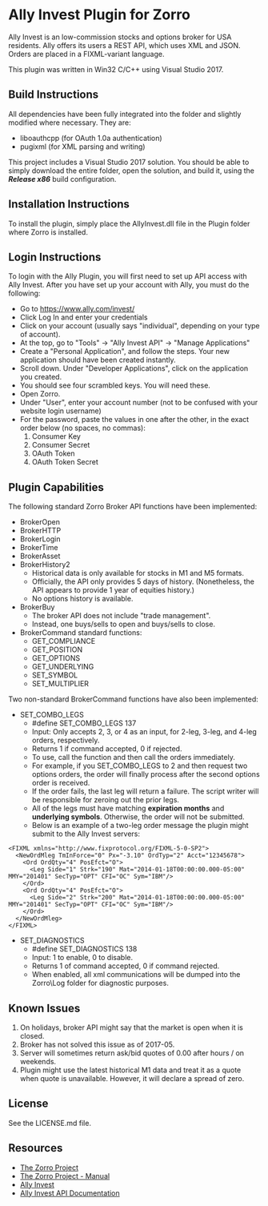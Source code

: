 # Ally Invest Plugin for Zorro

Ally Invest is an low-commission stocks and options broker for USA residents.  Ally offers its users a REST API, which uses XML and JSON.  Orders are placed in a FIXML-variant language.

This plugin was written in Win32 C/C++ using Visual Studio 2017.

## Build Instructions

All dependencies have been fully integrated into the folder and slightly modified where necessary. They are:

* liboauthcpp (for OAuth 1.0a authentication)
* pugixml (for XML parsing and writing)

This project includes a Visual Studio 2017 solution.  You should be able to simply download the entire folder, open the solution, and build it, using the _**Release x86**_ build configuration.

## Installation Instructions

To install the plugin, simply place the AllyInvest.dll file in the Plugin folder where Zorro is installed.

## Login Instructions

To login with the Ally Plugin, you will first need to set up API access with Ally Invest. After you have set up your account with Ally, you must do the following:

* Go to https://www.ally.com/invest/
* Click Log In and enter your credentials
* Click on your account (usually says "individual", depending on your type of account).
* At the top, go to "Tools" -> "Ally Invest API" -> "Manage Applications"
* Create a "Personal Application", and follow the steps. Your new application should have been created instantly.
* Scroll down. Under "Developer Applications", click on the application you created.
* You should see four scrambled keys.  You will need these.
* Open Zorro.  
* Under "User", enter your account number (not to be confused with your website login username)
* For the password, paste the values in one after the other, in the exact order below (no spaces, no commas):
  1. Consumer Key
  2. Consumer Secret
  3. OAuth Token
  4. OAuth Token Secret

## Plugin Capabilities

The following standard Zorro Broker API functions have been implemented:

* BrokerOpen
* BrokerHTTP
* BrokerLogin
* BrokerTime
* BrokerAsset
* BrokerHistory2
  * Historical data is only available for stocks in M1 and M5 formats.
  * Officially, the API only provides 5 days of history. (Nonetheless, the API appears to provide 1 year of equities history.)
  * No options history is available.
* BrokerBuy
  * The broker API does not include "trade management".
  * Instead, one buys/sells to open and buys/sells to close.
* BrokerCommand standard functions:
  * GET\_COMPLIANCE
  * GET\_POSITION
  * GET\_OPTIONS
  * GET\_UNDERLYING
  * SET\_SYMBOL
  * SET\_MULTIPLIER

Two non-standard BrokerCommand functions have also been implemented:
* SET\_COMBO\_LEGS
  * #define SET_COMBO_LEGS 137
  * Input: Only accepts 2, 3, or 4 as an input, for 2-leg, 3-leg, and 4-leg orders, respectively.
  * Returns 1 if command accepted, 0 if rejected.
  * To use, call the function and then call the orders immediately.
  * For example, if you SET_COMBO_LEGS to 2 and then request two options orders, the order will finally process after the second options order is received.
  * If the order fails, the last leg will return a failure.  The script writer will be responsible for zeroing out the prior legs.
  * All of the legs must have matching **expiration months** and **underlying symbols**.  Otherwise, the order will not be submitted.
  * Below is an example of a two-leg order message the plugin might submit to the Ally Invest servers:
```
<FIXML xmlns="http://www.fixprotocol.org/FIXML-5-0-SP2">
  <NewOrdMleg TmInForce="0" Px="-3.10" OrdTyp="2" Acct="12345678">
    <Ord OrdQty="4" PosEfct="O">
      <Leg Side="1" Strk="190" Mat="2014-01-18T00:00:00.000-05:00" MMY="201401" SecTyp="OPT" CFI="OC" Sym="IBM"/>
    </Ord>
    <Ord OrdQty="4" PosEfct="O">
      <Leg Side="2" Strk="200" Mat="2014-01-18T00:00:00.000-05:00" MMY="201401" SecTyp="OPT" CFI="OC" Sym="IBM"/>
    </Ord>
  </NewOrdMleg>
</FIXML>
```
* SET\_DIAGNOSTICS
  * #define SET\_DIAGNOSTICS 138
  * Input: 1 to enable, 0 to disable.
  * Returns 1 of command accepted, 0 if command rejected.
  * When enabled, all xml communications will be dumped into the Zorro\Log folder for diagnostic purposes.

## Known Issues
1. On holidays, broker API might say that the market is open when it is closed.  
  1. Broker has not solved this issue as of 2017-05.
2. Server will sometimes return ask/bid quotes of 0.00 after hours / on weekends.
  1. Plugin might use the latest historical M1 data and treat it as a quote when quote is unavailable.  However, it will declare a spread of zero.

## License

See the LICENSE.md file.

## Resources

* [The Zorro Project](http://zorro-project.com/)
* [The Zorro Project - Manual](http://zorro-project.com/manual/)
* [Ally Invest](https://www.ally.com/invest/)
* [Ally Invest API Documentation](https://www.ally.com/api/invest/documentation/getting-started/)
